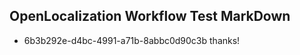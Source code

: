 ## OpenLocalization Workflow Test MarkDown
* 6b3b292e-d4bc-4991-a71b-8abbc0d90c3b thanks!

<!--HONumber=Jul16_HO2-->


